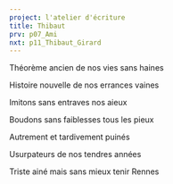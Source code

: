 ```yaml
---
project: l'atelier d'écriture
title: Thibaut
prv: p07_Ami
nxt: p11_Thibaut_Girard
---
```

Théorème ancien de nos vies sans haines

Histoire nouvelle de nos errances vaines

Imitons sans entraves nos aieux

Boudons sans faiblesses tous les pieux

Autrement et tardivement puinés

Usurpateurs de nos tendres années

Triste ainé mais sans mieux tenir Rennes